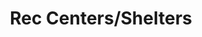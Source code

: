 ---
pid: MX126
title: Rec Centers/Shelters
location_transcription: South, West, Southwest, North Phily
zipcode: '19143'
outside_phl: 
neighborhood: University City
age: '27'
age_range: 20-29
instagram: 
image_file_name: MX_126.jpg
proposal_transcription: I would like to see more recreation centers for the children
  for those who can't afford to play sports or hobbies such as football, basketball,
  soccer, swimming class, and also more homeless shelters for single parents with
  children.
topic: Environment,Neighborhoods
topic_summary: 0, 0
type: Infrastructure,Space
keywords_other: 
credit: Nidirah Goldsmith
image_labels: 
twitter: 
facebook: 
permalink: "/monuments/mx126/"
layout: item-page
---
